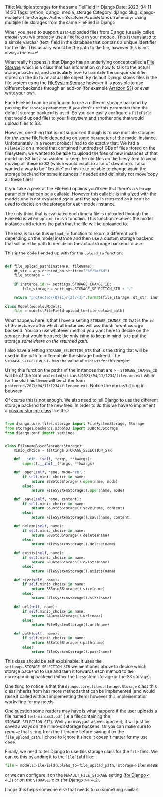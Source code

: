 Title: Multiple storages for the same FielField in Django
Date: 2023-04-11 14:20
Tags: python, django, media, storage
Category: django
Slug: django-multiple-file-storages
Author: Serafeim Papastefanos
Summary: Using multiple file storages from the same FileField in Django

When you need to support user-uploaded files from Django (usually called *media*)
you will probably use a [FileField](https://docs.djangoproject.com/en/4.2/topics/files/)
in your models. This is translated to a simple varchar (text) field in the database that
contains a unique identifier for the file. This usually would be the path to the file,
however this is not always the case!

What really happens is that Django has an underlying concept called a 
[File Storage](https://docs.djangoproject.com/en/4.2/topics/files/#file-storage)
which is a class that has information on how to talk to the actual storage backend,
and particularly how to translate the unique identifier stored on the db to an actual file object. 
By default
Django stores files in the file system using the 
[FileSystemStorage](https://docs.djangoproject.com/en/4.2/ref/files/storage/#django.core.files.storage.FileSystemStorage) 
however it is possible to use different backends through an add-on 
(for example [Amazon S3](https://django-storages.readthedocs.io/en/latest/backends/amazon-S3.html))
or even write your own.

Each FileField can be configured to use a different storage backend by passing the `storage` parameter;
if you don't use this parameter then the default storage backend is used. So you can easily configure a `FileField`
that would upload files to your filesystem and another one that would upload files to S3.

However, one thing that is not
supported though is to use multiple storages for *the same* FileField depending on some parameter of the model instance.
Unfortunately, in a recent project I had to do exactly that: We had a `FileField` on a model that contained 
hundreds of GBs of files stored on the filesystem; we wanted to be able to upload the files of new
instances of that model on S3 but also wanted to keep the old files on the filesystem to avoid moving all these
to S3 (which would result to a lot of downtime). I also wanted a way to be "flexible" on this i.e to be able 
to change again the storage backend for some instances if needed and definitely not move/copy all these files!

If you take a peek
at the FileField options you'll see that there's a `storage` parameter that can be a 
[callable](https://docs.djangoproject.com/en/4.2/topics/files/#using-a-callable). However this
callable is initialized with the models and is not evaluated again until the app is restarted so it can't be used
to decide on the storage for each model instance. 

The only thing that is evaluated each time a file is uploaded through the FileField is when `upload_to` 
is a function. This function receives the model instance and returns the path that the file will be uploaded to.

The idea is to use this `upload_to` function to return a different path depending on the model instance
and then use a custom storage backend that will use the path to decide on the actual storage backend to use.

This is the code I ended up with for the `upload_to` function:

```python

def file_upload_path(instance, filename):
    dt_str = app.created_on.strftime("%Y/%m/%d")
    file_storage = ""

    if instance.id >= settings.STORAGE_CHANGE_ID: 
        file_storage = settings.STORAGE_SELECTION_STR + "/"
    
    return "protected/{0}{1}/{2}/{3}".format(file_storage, dt_str, instance.id, filename)

class Model(models.Model):
    file = models.FileField(upload_to=file_upload_path)
```

What happens here is that I have a setting `STORAGE_CHANGE_ID` that is the `id` of the instance
after which all instances will use the different storage backend. You can use whatever method
you want here to decide on the storage that would be used; the only thing to keep in mind is to 
put the storage *somewhere on the returned path*.

I also have a setting
`STORAGE_SELECTION_STR` that is the string that will be used in the path to differentiate the storage backend.
The `STORAGE_SELECTION_STR` has the value of `minios3` for this project.

Using this function the paths of the instances that are >= `STORAGE_CHANGE_ID` will be of the form `protected/minios3/2021/04/11/1234/filename.ext` while for the old files these will be of the form `protected/2021/04/11/1234/filename.ext`. Notice the `minios3` string in between. 

Of course this is not enough. We also need to tell Django to use the different storage backend for the new files. In order 
to do this we have to implement a [custom storage class](https://docs.djangoproject.com/en/4.2/howto/custom-file-storage/) like this:

```python

from django.core.files.storage import FileSystemStorage, Storage
from storages.backends.s3boto3 import S3Boto3Storage
from django.conf import settings


class FilenameBasedStorage(Storage):
    minio_choice = settings.STORAGE_SELECTION_STR

    def __init__(self, *args, **kwargs):
        super().__init__(*args, **kwargs)

    def _open(self, name, mode="rb"):
        if self.minio_choice in name:
            return S3Boto3Storage().open(name, mode)
        else:
            return FileSystemStorage().open(name, mode)

    def _save(self, name, content):
        if self.minio_choice in name:
            return S3Boto3Storage().save(name, content)
        else:
            return FileSystemStorage().save(name, content)

    def delete(self, name):
        if self.minio_choice in name:
            return S3Boto3Storage().delete(name)
        else:
            return FileSystemStorage().delete(name)

    def exists(self, name):
        if self.minio_choice in name:
            return S3Boto3Storage().exists(name)
        else:
            return FileSystemStorage().exists(name)

    def size(self, name):
        if self.minio_choice in name:
            return S3Boto3Storage().size(name)
        else:
            return FileSystemStorage().size(name)

    def url(self, name):
        if self.minio_choice in name:
            return S3Boto3Storage().url(name)
        else:
            return FileSystemStorage().url(name)

    def path(self, name):
        if self.minio_choice in name:
            return S3Boto3Storage().path(name)
        else:
            return FileSystemStorage().path(name)

```

This class should be self explainable: It uses the `settings.STORAGE_SELECTION_STR`
we mentioned above to decide which storage backend to use and then it forwards each
method to the corresponding backend (either the filesystem storage or the S3 storage).

One thing to notice is that the `django.core.files.storage.Storage` class this class
inherits from has more methods that can be implemented (and would raise if called without implementing them)
however this implementation works fine for my needs.

One question some readers may have is what happens if the user uploads a file named `test-minios3.pdf` (i.e a file containing the 
`STORAGE_SELECTION_STR`). Well you may just as well ignore it; it will just be saved always on the minio-s3
storage backend. Or you can make sure to *remove* that string from the filename before saving it on the `file_upload_path`.
I chose to ignore it since it doesn't matter for my use case.

Finally, we need to tell Django to use this storage class for the `file` field. We can do this by
adding it to the `FileField` like:

```python
file = models.FileField(upload_to=file_upload_path, storage=FilenameBasedStorage)
```

or we can configure it on the `DEFAULT_FILE_STORAGE` setting 
([for Django < 4.2](https://docs.djangoproject.com/en/4.2/ref/settings/#default-file-storage)) 
or on the 
`STORAGES` dict ([for Django >= 4.2](https://docs.djangoproject.com/en/4.2/ref/settings/#std-setting-STORAGES)).

I hope this helps someone else that needs to do something similar!